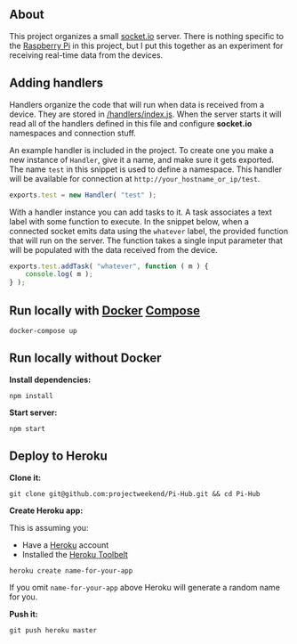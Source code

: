 ## About

This project organizes a small [socket.io](http://socket.io/) server. There is nothing specific to the [Raspberry Pi](https://www.raspberrypi.org/help/what-is-a-raspberry-pi/) in this project, but I put this together as an experiment for receiving real-time data from the devices.

## Adding handlers

Handlers organize the code that will run when data is received from a device. They are stored in [/handlers/index.js](./handlers/index.js). When the server starts it will read all of the handlers defined in this file and configure **socket.io** namespaces and connection stuff.

An example handler is included in the project. To create one you make a new instance of `Handler`, give it a name, and make sure it gets exported. The name `test` in this snippet is used to define a namespace. This handler will be available for connection at `http://your_hostname_or_ip/test`.

```javascript
exports.test = new Handler( "test" );
```

With a handler instance you can add tasks to it. A task associates a text label with some function to execute. In the snippet below, when a connected socket emits data using the `whatever` label, the provided function that will run on the server. The function takes a single input parameter that will be populated with the data received from the device.

```javascript
exports.test.addTask( "whatever", function ( m ) {
    console.log( m );
} );
```


## Run locally with [Docker](https://docs.docker.com/) [Compose](https://docs.docker.com/compose/)

```
docker-compose up
```


## Run locally without Docker

**Install dependencies:**

```
npm install
```

**Start server:**

```
npm start
```


## Deploy to Heroku

**Clone it:**

```
git clone git@github.com:projectweekend/Pi-Hub.git && cd Pi-Hub
```

**Create Heroku app:**

This is assuming you:
* Have a [Heroku](https://www.heroku.com/) account
* Installed the [Heroku Toolbelt](https://toolbelt.heroku.com/)

```
heroku create name-for-your-app
```

If you omit `name-for-your-app` above Heroku will generate a random name for you.

**Push it:**

```
git push heroku master
```
